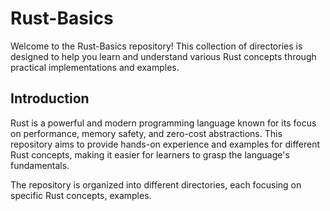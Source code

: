 # Rust-Basics

Welcome to the Rust-Basics repository! This collection of directories is designed to help you learn and understand various Rust concepts through practical implementations and examples.

## Introduction

Rust is a powerful and modern programming language known for its focus on performance, memory safety, and zero-cost abstractions. This repository aims to provide hands-on experience and examples for different Rust concepts, making it easier for learners to grasp the language's fundamentals.

The repository is organized into different directories, each focusing on specific Rust concepts, examples.